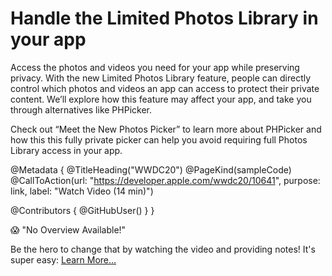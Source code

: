 # Handle the Limited Photos Library in your app

Access the photos and videos you need for your app while preserving privacy. With the new Limited Photos Library feature, people can directly control which photos and videos an app can access to protect their private content. We’ll explore how this feature may affect your app, and take you through alternatives like PHPicker.

Check out “Meet the New Photos Picker” to learn more about PHPicker and how this this fully private picker can help you avoid requiring full Photos Library access in your app.

@Metadata {
   @TitleHeading("WWDC20")
   @PageKind(sampleCode)
   @CallToAction(url: "https://developer.apple.com/wwdc20/10641", purpose: link, label: "Watch Video (14 min)")

   @Contributors {
      @GitHubUser(<replace this with your GitHub handle>)
   }
}

😱 "No Overview Available!"

Be the hero to change that by watching the video and providing notes! It's super easy:
 [Learn More…](https://wwdcnotes.github.io/WWDCNotes/documentation/wwdcnotes/contributing)
